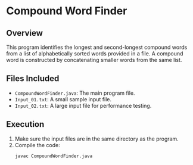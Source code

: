# Compound Word Finder

## Overview
This program identifies the longest and second-longest compound words from a list of alphabetically sorted words provided in a file. A compound word is constructed by concatenating smaller words from the same list.

## Files Included
- `CompoundWordFinder.java`: The main program file.
- `Input_01.txt`: A small sample input file.
- `Input_02.txt`: A large input file for performance testing.

## Execution
1. Make sure the input files are in the same directory as the program.
2. Compile the code:
   ```bash
   javac CompoundWordFinder.java

